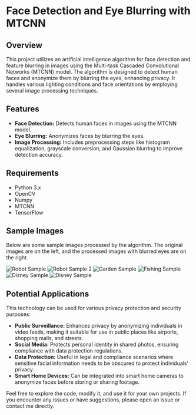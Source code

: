# Face Detection and Eye Blurring with MTCNN

## Overview

This project utilizes an artificial intelligence algorithm for face detection and feature blurring in images using the Multi-task Cascaded Convolutional Networks (MTCNN) model. The algorithm is designed to detect human faces and anonymize them by blurring the eyes, enhancing privacy. It handles various lighting conditions and face orientations by employing several image processing techniques.

## Features

- **Face Detection:** Detects human faces in images using the MTCNN model.
- **Eye Blurring:** Anonymizes faces by blurring the eyes.
- **Image Processing:** Includes preprocessing steps like histogram equalization, grayscale conversion, and Gaussian blurring to improve detection accuracy.

## Requirements

- Python 3.x
- OpenCV
- Numpy
- MTCNN
- TensorFlow

## Sample Images

Below are some sample images processed by the algorithm. The original images are on the left, and the processed images with blurred eyes are on the right.

![Robot Sample](https://github.com/user-attachments/assets/415e3f4a-4dac-4f02-aa03-f4b85c0c2d99)
![Robot Sample 2](https://github.com/user-attachments/assets/d9a5b11f-9224-4b1a-8910-51efbadb55d8)
![Garden Sample](https://github.com/user-attachments/assets/8b2913c8-2301-4bfa-8058-4e7635e1acad)
![Fishing Sample](https://github.com/user-attachments/assets/b7413278-c4b0-4196-882e-203e24875d68)
![Disney Sample](https://github.com/user-attachments/assets/083e3260-2e8b-49a8-8051-968c1770a83a)
![Disney Sample](https://github.com/user-attachments/assets/d9d22106-026f-4116-9245-32920889e2f8)

## Potential Applications

This technology can be used for various privacy protection and security purposes:

- **Public Surveillance:** Enhances privacy by anonymizing individuals in video feeds, making it suitable for use in public places like airports, shopping malls, and streets.
- **Social Media:** Protects personal identity in shared photos, ensuring compliance with data protection regulations.
- **Data Protection:** Useful in legal and compliance scenarios where sensitive facial information needs to be obscured to protect individuals' privacy.
- **Smart Home Devices:** Can be integrated into smart home cameras to anonymize faces before storing or sharing footage.

Feel free to explore the code, modify it, and use it for your own projects. If you encounter any issues or have suggestions, please open an issue or contact me directly.
